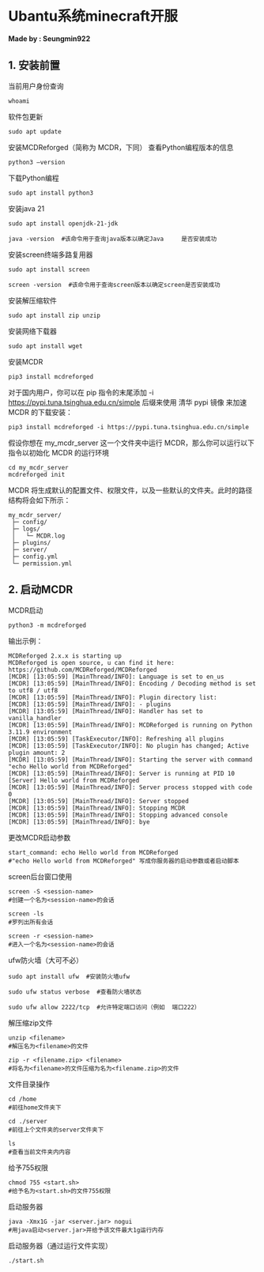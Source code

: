 # Ubantu系统minecraft开服

**Made by : Seungmin922**

## 1. 安装前置
当前用户身份查询
```
whoami
```

软件包更新
```
sudo apt update
```

安装MCDReforged（简称为 MCDR，下同）
 查看Python编程版本的信息
```
python3 –version
```

下载Python编程
```
sudo apt install python3
```

安装java 21
```
sudo apt install openjdk-21-jdk

java -version  #该命令用于查询java版本以确定Java     是否安装成功
```

安装screen终端多路复用器
```
sudo apt install screen

screen -version  #该命令用于查询screen版本以确定screen是否安装成功
```

安装解压缩软件
```
sudo apt install zip unzip
```

安装网络下载器
```
sudo apt install wget
```

安装MCDR
```
pip3 install mcdreforged
```

对于国内用户，你可以在 pip 指令的末尾添加 -i https://pypi.tuna.tsinghua.edu.cn/simple 后缀来使用 清华 pypi 镜像 来加速 MCDR 的下载安装：
```
pip3 install mcdreforged -i https://pypi.tuna.tsinghua.edu.cn/simple
```

假设你想在 my_mcdr_server 这一个文件夹中运行 MCDR，那么你可以运行以下指令以初始化 MCDR 的运行环境
```
cd my_mcdr_server
mcdreforged init
```

MCDR 将生成默认的配置文件、权限文件，以及一些默认的文件夹。此时的路径结构将会如下所示：
```
my_mcdr_server/
 ├─ config/
 ├─ logs/
 │   └─ MCDR.log
 ├─ plugins/
 ├─ server/
 ├─ config.yml
 └─ permission.yml
```

## 2. 启动MCDR
MCDR启动
```
python3 -m mcdreforged
```

输出示例：
```
MCDReforged 2.x.x is starting up
MCDReforged is open source, u can find it here: https://github.com/MCDReforged/MCDReforged
[MCDR] [13:05:59] [MainThread/INFO]: Language is set to en_us
[MCDR] [13:05:59] [MainThread/INFO]: Encoding / Decoding method is set to utf8 / utf8
[MCDR] [13:05:59] [MainThread/INFO]: Plugin directory list:
[MCDR] [13:05:59] [MainThread/INFO]: - plugins
[MCDR] [13:05:59] [MainThread/INFO]: Handler has set to vanilla_handler
[MCDR] [13:05:59] [MainThread/INFO]: MCDReforged is running on Python 3.11.9 environment
[MCDR] [13:05:59] [TaskExecutor/INFO]: Refreshing all plugins
[MCDR] [13:05:59] [TaskExecutor/INFO]: No plugin has changed; Active plugin amount: 2
[MCDR] [13:05:59] [MainThread/INFO]: Starting the server with command "echo Hello world from MCDReforged"
[MCDR] [13:05:59] [MainThread/INFO]: Server is running at PID 10
[Server] Hello world from MCDReforged
[MCDR] [13:05:59] [MainThread/INFO]: Server process stopped with code 0
[MCDR] [13:05:59] [MainThread/INFO]: Server stopped
[MCDR] [13:05:59] [MainThread/INFO]: Stopping MCDR
[MCDR] [13:05:59] [MainThread/INFO]: Stopping advanced console
[MCDR] [13:05:59] [MainThread/INFO]: bye
```

更改MCDR启动参数
```
start_command: echo Hello world from MCDReforged
#"echo Hello world from MCDReforged" 写成你服务器的启动参数或者启动脚本
```



screen后台窗口使用
```
screen -S <session-name>
#创建一个名为<session-name>的会话

screen -ls
#罗列出所有会话

screen -r <session-name>
#进入一个名为<session-name>的会话
```

ufw防火墙（大可不必）
```
sudo apt install ufw  #安装防火墙ufw

sudo ufw status verbose  #查看防火墙状态

sudo ufw allow 2222/tcp  #允许特定端口访问（例如  端口222）
```

解压缩zip文件
```
unzip <filename>  
#解压名为<filename>的文件

zip -r <filename.zip> <filename>
#将名为<filename>的文件压缩为名为<filename.zip>的文件
```

文件目录操作
```
cd /home
#前往home文件夹下

cd ./server
#前往上个文件夹的server文件夹下

ls
#查看当前文件夹内内容
```

给予755权限
```
chmod 755 <start.sh>
#给予名为<start.sh>的文件755权限
```

启动服务器
```
java -Xmx1G -jar <server.jar> nogui
#用java启动<server.jar>并给予该文件最大1g运行内存
```

启动服务器（通过运行文件实现）
```
./start.sh
```

